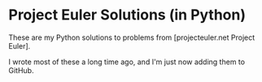 # Project Euler Solutions (in Python)
These are my Python solutions to problems from [projecteuler.net Project Euler].

I wrote most of these a long time ago, and I'm just now adding them to GitHub.
